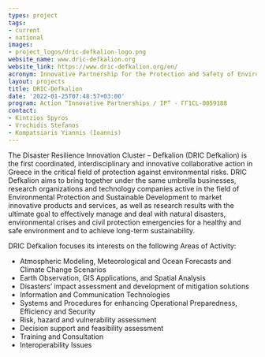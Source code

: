 ```yaml
---
types: project
tags:
- current
- national
images:
- project_logos/dric-defkalion-logo.png
website_name: www.dric-defkalion.org
website_link: https://www.dric-defkalion.org/en/ 
acronym: Innovative Partnership for the Protection and Safety of Environmental Risks
layout: projects
title: DRIC-Defkalion
date: '2022-01-25T07:48:57+03:00'
program: Action “Innovative Partnerships / IP“ - ΓΓ1CL-0059188
contact:
- Kintzios Spyros  
- Vrochidis Stefanos
- Kompatsiaris Yiannis (Ioannis)
---
```

<p>
The Disaster Resilience Innovation Cluster – Defkalion (DRIC Defkalion) is the first coordinated, interdisciplinary and innovative collaborative action in Greece in the critical field of protection against environmental risks. DRIC Defkalion aims to bring together under the same umbrella businesses, research organizations and technology companies active in the field of Environmental Protection and Sustainable Development to market innovative products and services, as well as research results with the ultimate goal to effectively manage and deal with natural disasters, environmental crises and civil protection emergencies for a healthy and safe environment and to achieve long-term sustainability.
</p>
<p>
DRIC Defkalion focuses its interests on the following Areas of Activity:
</p>
<ul>
    <li>Atmospheric Modeling, Meteorological and Ocean Forecasts and Climate Change Scenarios</li>
 	<li>Earth Observation, GIS Applications, and Spatial Analysis</li>
 	<li>Disasters’ impact assessment and development of mitigation solutions</li>
 	<li>Information and Communication Technologies</li>
 	<li>Systems and Procedures for enhancing Operational Preparedness, Efficiency and Security</li>
 	<li>Risk, hazard and vulnerability assessment</li>
 	<li>Decision support and feasibility assessment</li>
 	<li>Training and Consultation</li>
 	<li>Interoperability Issues</li>
</ul>

